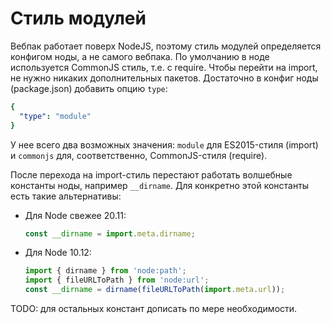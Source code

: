 # Стиль модулей

Вебпак работает поверх NodeJS, поэтому стиль модулей определяется конфигом ноды, а не самого вебпака. По умолчанию в ноде используется CommonJS стиль, т.е. с require. Чтобы перейти на import, не нужно никаких дополнительных пакетов. Достаточно в конфиг ноды (package.json) добавить опцию `type`:

```yaml
{
  "type": "module"
}
```

У нее всего два возможных значения: `module` для ES2015-стиля (import) и `commonjs` для, соответственно, CommonJS-стиля (require).

После перехода на import-стиль перестают работать волшебные константы ноды, например `__dirname`. Для конкретно этой константы есть такие альтернативы:

* Для Node свежее 20.11:

  ```javascript
  const __dirname = import.meta.dirname;
  ```

* Для Node 10.12:

  ```javascript
  import { dirname } from 'node:path';
  import { fileURLToPath } from 'node:url';
  const __dirname = dirname(fileURLToPath(import.meta.url));
  ```

TODO: для остальных констант дописать по мере необходимости.